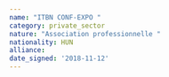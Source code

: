 ```yaml
---
name: "ITBN CONF-EXPO "
category: private_sector
nature: "Association professionnelle "
nationality: HUN
alliance: 
date_signed: '2018-11-12'
---
```

    